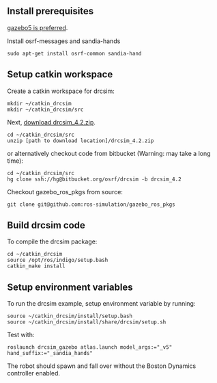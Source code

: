## Install prerequisites

[gazebo5 is preferred](http://gazebosim.org/tutorials?tut=install_ubuntu&ver=5.0&cat=install).


Install osrf-messages and sandia-hands

~~~
sudo apt-get install osrf-common sandia-hand
~~~

## Setup catkin workspace

Create a catkin workspace for drcsim:
~~~
mkdir ~/catkin_drcsim
mkdir ~/catkin_drcsim/src
~~~

Next, [download drcsim_4.2.zip](https://app.box.com/files/0/f/0/1/f_30396417153).

~~~
cd ~/catkin_drcsim/src
unzip [path to download location]/drcsim_4.2.zip
~~~

or alternatively checkout code from bitbucket (Warning: may take a long time):

~~~
cd ~/catkin_drcsim/src
hg clone ssh://hg@bitbucket.org/osrf/drcsim -b drcsim_4.2
~~~

Checkout gazebo_ros_pkgs from source:
~~~
git clone git@github.com:ros-simulation/gazebo_ros_pkgs
~~~

## Build drcsim code

To compile the drcsim package:
~~~
cd ~/catkin_drcsim
source /opt/ros/indigo/setup.bash
catkin_make install
~~~

## Setup environment variables

To run the drcsim example, setup environment variable by running:
~~~
source ~/catkin_drcsim/install/setup.bash
source ~/catkin_drcsim/install/share/drcsim/setup.sh
~~~

Test with:

~~~
roslaunch drcsim_gazebo atlas.launch model_args:="_v5" hand_suffix:="_sandia_hands"
~~~

The robot should spawn and fall over without the Boston Dynamics controller enabled.
